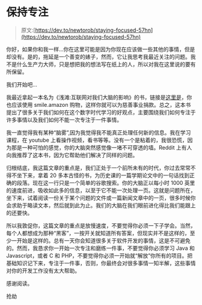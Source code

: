 # 保持专注

> 原文:[https://dev.to/newtorob/staying-focused-57hn](https://dev.to/newtorob/staying-focused-57hn)

你好，如果你和我一样...你在这里可能是因为你现在应该做一些其他的事情，但是却没有。是的，拖延是一个善变的婊子，然而，它让我思考我最近关注的问题。我不是什么生产力大师，只是想把我的想法写在纸上的人，所以对我在这里说的要有所保留。

我们开始吧...

我最近拿起一本名为《浅滩:互联网对我们大脑的影响》的书，链接是[这里是](https://smile.amazon.com/Shallows-What-Internet-Doing-Brains/dp/0393339750?sa-no-redirect=1)，你也应该使用 smile.amazon 购物，这样你就可以为慈善事业捐款。总之，这本书提出了很多关于我们如何在这个数字时代学习的好观点，主要围绕我们如何专注于许多事情以及我们如何不能一次专注于一件事情。

我一直觉得我有某种“脑雾”,因为我觉得我不能真正处理任何新的信息。我在学习课程，在 youtube 上看操作视频，看书等等。没有一个是粘着的，我很恐慌，因为那是一种可怕的感觉，你的大脑突然感觉像一堵不可穿透的墙。Reddit 上有人向我推荐了这本书，因为它帮助他们解决了同样的问题。

归根结底，我这篇文章的重点是，我们正处于一个前所未有的时代，你过去常常不得不坐下来，拿着 20 多本古怪的书，为历史课的一篇学期论文中的一句话找到正确的段落。现在这一行只是一个简单的谷歌搜索。你的大脑正以每小时 1000 英里的速度前进，吸收如此多的信息，以至于它不能一次处理一页。这就是问题所在，坐下来，试着阅读一份关于某个问题的文件或一篇新闻文章中的一页，很多时候你会求助于略读文本，然后就到此为止。我们的大脑在我们眼前进化得比我们能跟上的还要快。

所以我敦促你，这篇文章的重点是放慢速度，不要觉得你必须一下子学会。当然，每个人都想成为那种“黑客”，一按开关就知道所有答案，但现实并不是这样的，至少一开始是这样的。总有一天你会知道很多关于软件开发的事情，这是不可避免的。然而，我恳求你一开始一次专注和磨练一件事，不要觉得你必须学习 Java 和 Javascript，或者 C 和 PHP，不要觉得你必须一开始就“解放”你所有的项目。把基础知识记下来，专注于一件事，否则，你最终会对很多事情一知半解，这些事情对你的开发工作没有太大帮助。

感谢阅读。

抢劫